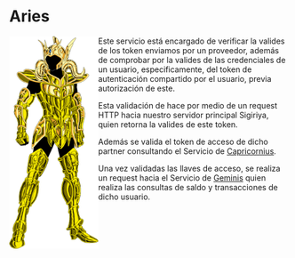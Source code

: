 # Aries

<img src="aries.png" alt="Aries" align="left" width="160" />

Este servicio está encargado de verificar la valides de los token enviamos por un proveedor, además de comprobar por la valides de las credenciales de un usuario, especificamente, del token de autenticación compartido por el usuario, previa autorización de este.

Esta validación de hace por medio de un request HTTP hacia nuestro servidor principal Sigiriya, quien retorna la valides de este token.

Además se valida el token de acceso de dicho partner consultando el Servicio de [Capricornius](https://github.com/Finciero/opendata/capricornius).

Una vez validadas las llaves de acceso, se realiza un request hacia el Servicio de [Geminis](https://github.com/Finciero/opendata/gamini) quien realiza las consultas de saldo y transacciones de dicho usuario.
